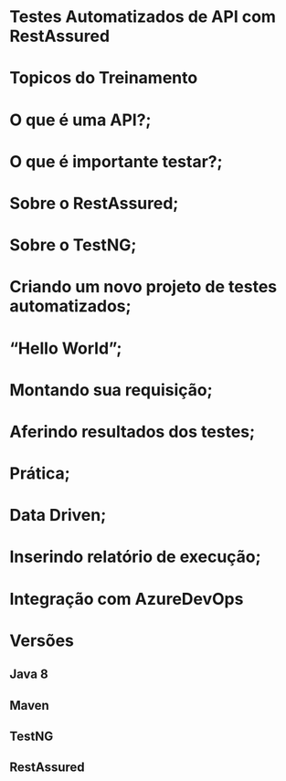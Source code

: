 # Testes Automatizados de API com RestAssured

# Topicos do Treinamento
# O que é uma API?;
# O que é importante testar?;
# Sobre o RestAssured;
# Sobre o TestNG;
# Criando um novo projeto de testes automatizados;
# “Hello World”;
# Montando sua requisição;
# Aferindo resultados dos testes;
# Prática;
# Data Driven;
# Inserindo relatório de execução;
# Integração com AzureDevOps


# Versões
## Java 8
## Maven
## TestNG
## RestAssured
